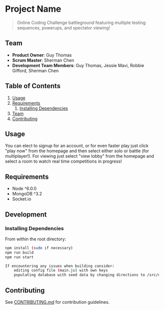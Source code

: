 # Project Name

> Online Coding Challenge battleground featuring multiple testing sequences, powerups, and spectator viewing!

## Team

  - __Product Owner__: Guy Thomas
  - __Scrum Master__: Sherman Chen
  - __Development Team Members__: Guy Thomas, Jessie Mavi, Robbie Gifford, Sherman Chen

## Table of Contents

1. [Usage](#Usage)
1. [Requirements](#requirements)
    1. [Installing Dependencies](#installing-dependencies)
1. [Team](#team)
1. [Contributing](#contributing)

## Usage

You can elect to signup for an account, or for even faster play just click "play now" from the homepage and then select either solo or battle (for multiplayer!). For viewing just select "view lobby" from the homepage and select a room to watch real time competitions in progress!

## Requirements

- Node ^6.0.0
- MongoDB ^3.2
- Socket.io

## Development

### Installing Dependencies

From within the root directory:

```sh
npm install (sudo if necessary)
npm run build
npm run start

If encountering any issues when building consider:
	editing config file (main.js) with own keys
	populating database with seed data by changing directions to /src/db and running node mock.js
```

## Contributing

See [CONTRIBUTING.md](CONTRIBUTING.md) for contribution guidelines.
